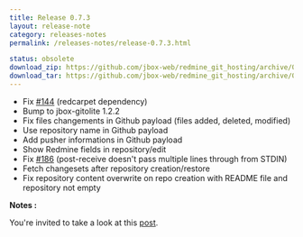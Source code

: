 ```yaml
---
title: Release 0.7.3
layout: release-note
category: releases-notes
permalink: /releases-notes/release-0.7.3.html

status: obsolete
download_zip: https://github.com/jbox-web/redmine_git_hosting/archive/0.7.3.zip
download_tar: https://github.com/jbox-web/redmine_git_hosting/archive/0.7.3.tar.gz
---
```


* Fix [#144](https://github.com/jbox-web/redmine_git_hosting/issues/144) (redcarpet dependency)
* Bump to jbox-gitolite 1.2.2
* Fix files changements in Github payload (files added, deleted, modified)
* Use repository name in Github payload
* Add pusher informations in Github payload
* Show Redmine fields in repository/edit
* Fix [#186](https://github.com/jbox-web/redmine_git_hosting/issues/186) (post-receive doesn't pass multiple lines through from STDIN)
* Fetch changesets after repository creation/restore
* Fix repository content overwrite on repo creation with README file and repository not empty

**Notes :**

You're invited to take a look at this [post](https://github.com/jbox-web/redmine_git_hosting/issues/199).
